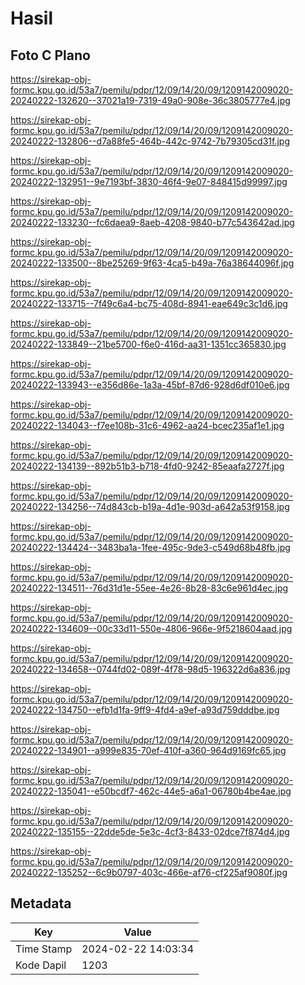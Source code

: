 # Hasil

## Foto C Plano

https://sirekap-obj-formc.kpu.go.id/53a7/pemilu/pdpr/12/09/14/20/09/1209142009020-20240222-132620--37021a19-7319-49a0-908e-36c3805777e4.jpg

https://sirekap-obj-formc.kpu.go.id/53a7/pemilu/pdpr/12/09/14/20/09/1209142009020-20240222-132806--d7a88fe5-464b-442c-9742-7b79305cd31f.jpg

https://sirekap-obj-formc.kpu.go.id/53a7/pemilu/pdpr/12/09/14/20/09/1209142009020-20240222-132951--9e7193bf-3830-46f4-9e07-848415d99997.jpg

https://sirekap-obj-formc.kpu.go.id/53a7/pemilu/pdpr/12/09/14/20/09/1209142009020-20240222-133230--fc6daea9-8aeb-4208-9840-b77c543642ad.jpg

https://sirekap-obj-formc.kpu.go.id/53a7/pemilu/pdpr/12/09/14/20/09/1209142009020-20240222-133500--8be25269-9f63-4ca5-b49a-76a38644096f.jpg

https://sirekap-obj-formc.kpu.go.id/53a7/pemilu/pdpr/12/09/14/20/09/1209142009020-20240222-133715--7f49c6a4-bc75-408d-8941-eae649c3c1d6.jpg

https://sirekap-obj-formc.kpu.go.id/53a7/pemilu/pdpr/12/09/14/20/09/1209142009020-20240222-133849--21be5700-f6e0-416d-aa31-1351cc365830.jpg

https://sirekap-obj-formc.kpu.go.id/53a7/pemilu/pdpr/12/09/14/20/09/1209142009020-20240222-133943--e356d86e-1a3a-45bf-87d6-928d6df010e6.jpg

https://sirekap-obj-formc.kpu.go.id/53a7/pemilu/pdpr/12/09/14/20/09/1209142009020-20240222-134043--f7ee108b-31c6-4962-aa24-bcec235af1e1.jpg

https://sirekap-obj-formc.kpu.go.id/53a7/pemilu/pdpr/12/09/14/20/09/1209142009020-20240222-134139--892b51b3-b718-4fd0-9242-85eaafa2727f.jpg

https://sirekap-obj-formc.kpu.go.id/53a7/pemilu/pdpr/12/09/14/20/09/1209142009020-20240222-134256--74d843cb-b19a-4d1e-903d-a642a53f9158.jpg

https://sirekap-obj-formc.kpu.go.id/53a7/pemilu/pdpr/12/09/14/20/09/1209142009020-20240222-134424--3483ba1a-1fee-495c-9de3-c549d68b48fb.jpg

https://sirekap-obj-formc.kpu.go.id/53a7/pemilu/pdpr/12/09/14/20/09/1209142009020-20240222-134511--76d31d1e-55ee-4e26-8b28-83c6e961d4ec.jpg

https://sirekap-obj-formc.kpu.go.id/53a7/pemilu/pdpr/12/09/14/20/09/1209142009020-20240222-134609--00c33d11-550e-4806-966e-9f5218604aad.jpg

https://sirekap-obj-formc.kpu.go.id/53a7/pemilu/pdpr/12/09/14/20/09/1209142009020-20240222-134658--0744fd02-089f-4f78-98d5-196322d6a836.jpg

https://sirekap-obj-formc.kpu.go.id/53a7/pemilu/pdpr/12/09/14/20/09/1209142009020-20240222-134750--efb1d1fa-9ff9-4fd4-a9ef-a93d759dddbe.jpg

https://sirekap-obj-formc.kpu.go.id/53a7/pemilu/pdpr/12/09/14/20/09/1209142009020-20240222-134901--a999e835-70ef-410f-a360-964d9169fc65.jpg

https://sirekap-obj-formc.kpu.go.id/53a7/pemilu/pdpr/12/09/14/20/09/1209142009020-20240222-135041--e50bcdf7-462c-44e5-a6a1-06780b4be4ae.jpg

https://sirekap-obj-formc.kpu.go.id/53a7/pemilu/pdpr/12/09/14/20/09/1209142009020-20240222-135155--22dde5de-5e3c-4cf3-8433-02dce7f874d4.jpg

https://sirekap-obj-formc.kpu.go.id/53a7/pemilu/pdpr/12/09/14/20/09/1209142009020-20240222-135252--6c9b0797-403c-466e-af76-cf225af9080f.jpg


## Metadata

| Key        | Value               |
| ---------- | ------------------- |
| Time Stamp | 2024-02-22 14:03:34 |
| Kode Dapil | 1203                |




